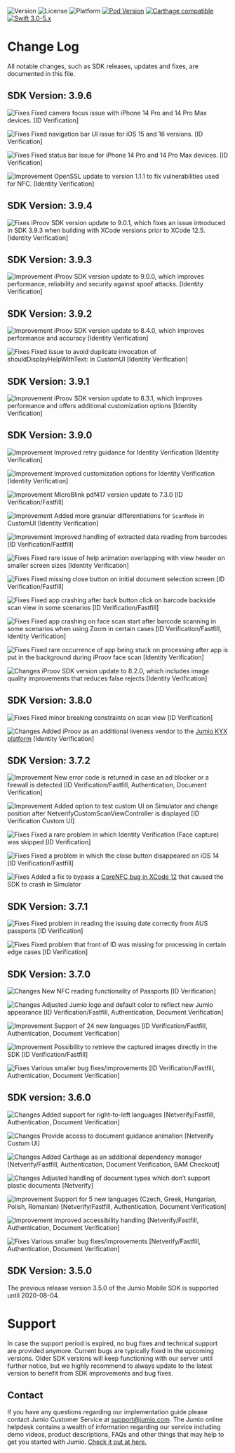 ![Version](https://img.shields.io/github/v/release/Jumio/Mobile-SDK-IOS?style=flat)
![License](https://img.shields.io/cocoapods/l/JumioMobileSDK.svg?style=flat)
![Platform](https://img.shields.io/cocoapods/p/JumioMobileSDK.svg?style=flat)
[![Pod Version](https://img.shields.io/cocoapods/v/JumioMobileSDK.svg?style=flat)](https://cocoapods.org/pods/JumioMobileSDK)
[![Carthage compatible](https://img.shields.io/badge/Carthage-compatible-4BC51D.svg?style=flat)](https://github.com/Carthage/Carthage)
[![Swift 3.0-5.x](http://img.shields.io/badge/Swift-3.x,%204.x%20&%205.x-orange.svg?style=flat)](https://swift.org/)

# Change Log
All notable changes, such as SDK releases, updates and fixes, are documented in this file.

## SDK Version: __3.9.6__
![Fixes](https://img.shields.io/badge/Fix-success) Fixed camera focus issue with iPhone 14 Pro and 14 Pro Max devices. [ID Verification]

![Fixes](https://img.shields.io/badge/Fix-success) Fixed navigation bar UI issue for iOS 15 and 16 versions. [ID Verification]

![Fixes](https://img.shields.io/badge/Fix-success) Fixed status bar issue for iPhone 14 Pro and 14 Pro Max devices. [ID Verification]

![Improvement](https://img.shields.io/badge/Improvement-green) OpenSSL update to version 1.1.1 to fix vulnerabilities used for NFC. [Identity Verification]

## SDK Version: __3.9.4__
![Fixes](https://img.shields.io/badge/Fix-success) iProov SDK version update to 9.0.1, which fixes an issue introduced in SDK 3.9.3 when building with XCode versions prior to XCode 12.5. [Identity Verification]

## SDK Version: __3.9.3__
![Improvement](https://img.shields.io/badge/Improvement-green) iProov SDK version update to 9.0.0, which improves performance, reliability and security against spoof attacks. [Identity Verification]

## SDK Version: __3.9.2__
![Improvement](https://img.shields.io/badge/Improvement-green) iProov SDK version update to 8.4.0, which improves performance and accuracy [Identity Verification]

![Fixes](https://img.shields.io/badge/Fix-success) Fixed issue to avoid duplicate invocation of shouldDisplayHelpWithText: in CustomUI [Identity Verification]

## SDK Version: __3.9.1__
![Improvement](https://img.shields.io/badge/Improvement-green) iProov SDK version update to 8.3.1, which improves performance and offers additional customization options [Identity Verification]

## SDK Version: __3.9.0__
![Improvement](https://img.shields.io/badge/Improvement-green) Improved retry guidance for Identity Verification [Identity Verification]

![Improvement](https://img.shields.io/badge/Improvement-green) Improved customization options for Identity Verification [Identity Verification]

![Improvement](https://img.shields.io/badge/Improvement-green) MicroBlink pdf417 version update to 7.3.0 [ID Verification/Fastfill]

![Improvement](https://img.shields.io/badge/Improvement-green) Added more granular differentiations for `ScanMode` in CustomUI [Identity Verification]

![Improvement](https://img.shields.io/badge/Improvement-green) Improved handling of extracted data reading from barcodes [ID Verification/Fastfill]

![Fixes](https://img.shields.io/badge/Fix-success) Fixed rare issue of help animation overlapping with view header on smaller screen sizes [Identity Verification]

![Fixes](https://img.shields.io/badge/Fix-success) Fixed missing close button on initial document selection screen [ID Verification/Fastfill]

![Fixes](https://img.shields.io/badge/Fix-success) Fixed app crashing after back button click on barcode backside scan view in some scenarios [ID Verification/Fastfill]

![Fixes](https://img.shields.io/badge/Fix-success) Fixed app crashing on face scan start after barcode scanning in some scenarios when using Zoom in certain cases [ID Verification/Fastfill, Identity Verification]

![Fixes](https://img.shields.io/badge/Fix-success) Fixed rare occurrence of app being stuck on processing after app is put in the background during iProov face scan [Identity Verification]

![Changes](https://img.shields.io/badge/Change-blue) iProov SDK version update to 8.2.0, which includes image quality improvements that reduces false rejects [Identity Verification]

## SDK Version: __3.8.0__
![Fixes](https://img.shields.io/badge/Fix-success) Fixed minor breaking constraints on scan view [ID Verification]

![Changes](https://img.shields.io/badge/Change-blue) Added iProov as an additional liveness vendor to the [Jumio KYX platform](https://www.jumio.com/kyx/) [Identity Verification]

## SDK Version: __3.7.2__
![Improvement](https://img.shields.io/badge/Improvement-green) New error code is returned in case an ad blocker or a firewall is detected [ID Verification/Fastfill, Authentication, Document Verification]

![Improvement](https://img.shields.io/badge/Improvement-green) Added option to test custom UI on Simulator and change position after NetverifyCustomScanViewController is displayed [ID Verification Custom UI]

![Fixes](https://img.shields.io/badge/Fix-success) Fixed a rare problem in which Identity Verification (Face capture) was skipped [ID Verification]

![Fixes](https://img.shields.io/badge/Fix-success) Fixed a problem in which the close button disappeared on iOS 14 [ID Verification/Fastfill]

![Fixes](https://img.shields.io/badge/Fix-success) Added a fix to bypass a [CoreNFC bug in XCode 12](https://developer.apple.com/documentation/xcode-release-notes/xcode-12_2-release-notes) that caused the SDK to crash in Simulator


## SDK Version: __3.7.1__
![Fixes](https://img.shields.io/badge/Fix-success) Fixed problem in reading the issuing date correctly from AUS passports [ID Verification]

![Fixes](https://img.shields.io/badge/Fix-success) Fixed problem that front of ID was missing for processing in certain edge cases [ID Verification]

## SDK Version: __3.7.0__
![Changes](https://img.shields.io/badge/Change-blue) New NFC reading functionality of Passports [ID Verification]

![Changes](https://img.shields.io/badge/Change-blue) Adjusted Jumio logo and default color to reflect new Jumio appearance [ID Verification/Fastfill, Authentication, Document Verification]

![Improvement](https://img.shields.io/badge/Improvement-green) Support of 24 new languages [ID Verification/Fastfill, Authentication, Document Verification]

![Improvement](https://img.shields.io/badge/Improvement-green) Possibility to retrieve the captured images directly in the SDK [ID Verification/Fastfill]

![Fixes](https://img.shields.io/badge/Fix-success) Various smaller bug fixes/improvements [ID Verification/Fastfill, Authentication, Document Verification]

## SDK version: __3.6.0__
![Changes](https://img.shields.io/badge/Change-blue) Added support for right-to-left languages [Netverify/Fastfill, Authentication, Document Verification]

![Changes](https://img.shields.io/badge/Change-blue) Provide access to document guidance animation [Netverify Custom UI]

![Changes](https://img.shields.io/badge/Change-blue) Added Carthage as an additional dependency manager [Netverify/Fastfill, Authentication, Document Verification, BAM Checkout]

![Changes](https://img.shields.io/badge/Change-blue) Adjusted handling of document types which don’t support plastic documents [Netverify]

![Improvement](https://img.shields.io/badge/Improvement-green) Support for 5 new languages (Czech, Greek, Hungarian, Polish, Romanian) [Netverify/Fastfill, Authentication, Document Verification]

![Improvement](https://img.shields.io/badge/Improvement-green) Improved accessibility handling [Netverify/Fastfill, Authentication, Document Verification]

![Fixes](https://img.shields.io/badge/Fix-success) Various smaller bug fixes/improvements [Netverify/Fastfill, Authentication, Document Verification]

## SDK Version: __3.5.0__
The previous release version 3.5.0 of the Jumio Mobile SDK is supported until 2020-08-04.

# Support
In case the support period is expired, no bug fixes and technical support are provided anymore. Current bugs are typically fixed in the upcoming versions.
Older SDK versions will keep functioning with our server until further notice, but we highly recommend to always update to the latest version to benefit from SDK improvements and bug fixes.

## Contact
If you have any questions regarding our implementation guide please contact Jumio Customer Service at support@jumio.com. The Jumio online helpdesk contains a wealth of information regarding our service including demo videos, product descriptions, FAQs and other things that may help to get you started with Jumio. [Check it out at here.](https://support.jumio.com.)
